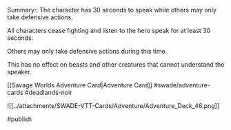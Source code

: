 Summary:: The character has 30 seconds to speak while others may only take defensive actions.

All characters cease fighting and listen to the hero speak for at least 30 seconds.

Others may only take defensive actions during this time.

This has no effect on beasts and other creatures that cannot understand the speaker.

[[Savage Worlds Adventure Card|Adventure Card]] #swade/adventure-cards #deadlands-noir 

![[../attachments/SWADE-VTT-Cards/Adventure/Adventure_Deck_46.png]]

#publish 

